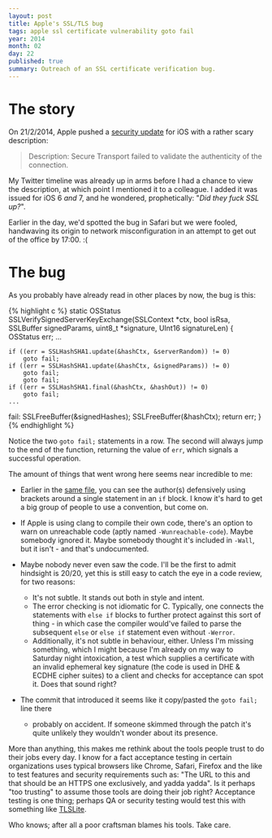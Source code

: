 ```yaml
---
layout: post
title: Apple's SSL/TLS bug
tags: apple ssl certificate vulnerability goto fail
year: 2014
month: 02
day: 22
published: true
summary: Outreach of an SSL certificate verification bug.
---
```

# The story

On 21/2/2014, Apple pushed a [security update](http://support.apple.com/kb/HT6147) for iOS
with a rather scary description:

> Description: Secure Transport failed to validate the authenticity of the connection.

My Twitter timeline was already up in arms before I had a chance to view the description,
at which point I mentioned it to a colleague. I added it was issued for iOS 6 _and_ 7,
and he wondered, prophetically: "_Did they fuck SSL up?_".

Earlier in the day, we'd spotted the bug in Safari but we were fooled, handwaving its
origin to network misconfiguration in an attempt to get out of the office by 17:00. :(

# The bug

As you probably have already read in other places by now, the bug is this:

{% highlight c %}
static OSStatus
SSLVerifySignedServerKeyExchange(SSLContext *ctx, bool isRsa, SSLBuffer signedParams,
                                 uint8_t *signature, UInt16 signatureLen)
{
    OSStatus        err;
    ...

    if ((err = SSLHashSHA1.update(&hashCtx, &serverRandom)) != 0)
        goto fail;
    if ((err = SSLHashSHA1.update(&hashCtx, &signedParams)) != 0)
        goto fail;
        goto fail;
    if ((err = SSLHashSHA1.final(&hashCtx, &hashOut)) != 0)
        goto fail;
    ...

fail:
    SSLFreeBuffer(&signedHashes);
    SSLFreeBuffer(&hashCtx);
    return err;
}
{% endhighlight %}

Notice the two `goto fail;` statements in a row. The second will always jump to the end of
the function, returning the value of `err`, which signals a successful operation.

The amount of things that went wrong here seems near incredible to me:

* Earlier in the [same
  file](http://opensource.apple.com/source/Security/Security-55471/libsecurity_ssl/lib/sslKeyExchange.c),
  you can see the author(s) defensively using brackets around a single statement in an
  `if` block. I know it's hard to get a big group of people to use a convention, but come
  on.
* If Apple is using clang to compile their own code, there's an option to warn on
  unreachable code (aptly named `-Wunreachable-code`). Maybe somebody ignored it. Maybe
  somebody thought it's included in `-Wall`, but it isn't - and that's undocumented.
* Maybe nobody never even saw the code. I'll be the first to admit hindsight is 20/20, yet
  this is still easy to catch the eye in a code review, for two reasons:

    + It's not subtle. It stands out both in style and intent.
    + The error checking is not idiomatic for C. Typically, one connects the statements
      with `else if` blocks to further protect against this sort of thing - in which case
      the compiler would've failed to parse the subsequent `else` or `else if` statement
      even without `-Werror`.
    + Additionally, it's not subtle in behaviour, either. Unless I'm missing something,
      which I might because I'm already on my way to Saturday night intoxication, a test
      which supplies a certificate with an invalid ephemeral key signature (the code is
      used in DHE & ECDHE cipher suites) to a client and checks for acceptance can spot
      it. Does that sound right?

* The commit that introduced it seems like it copy/pasted the `goto fail;` line there
  - probably on accident. If someone skimmed through the patch it's quite unlikely they
    wouldn't wonder about its presence.

More than anything, this makes me rethink about the tools people trust to do their jobs
every day. I know for a fact acceptance testing in certain organizations uses typical
browsers like Chrome, Safari, Firefox and the like to test features and security
requirements such as: "The URL to this and that should be an HTTPS one exclusively, and
yadda yadda". Is it perhaps "too trusting" to assume those tools are doing their job
right? Acceptance testing is one thing; perhaps QA or security testing would test this
with something like [TLSLite](https://github.com/trevp/tlslite).

Who knows; after all a poor craftsman blames his tools. Take care.
